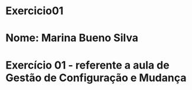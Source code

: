 # Exercicio01

# Nome: Marina Bueno Silva
# Exercício 01 - referente a aula de Gestão de Configuração e Mudança
